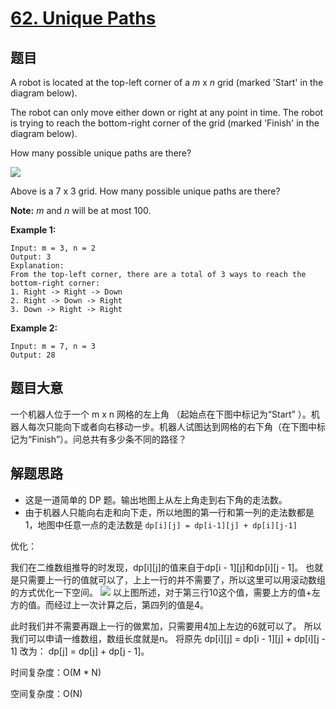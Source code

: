 # [62. Unique Paths](https://leetcode.com/problems/unique-paths/)


## 题目

A robot is located at the top-left corner of a *m* x *n* grid (marked 'Start' in the diagram below).

The robot can only move either down or right at any point in time. The robot is trying to reach the bottom-right corner of the grid (marked 'Finish' in the diagram below).

How many possible unique paths are there?

![](https://assets.leetcode.com/uploads/2018/10/22/robot_maze.png)

Above is a 7 x 3 grid. How many possible unique paths are there?

**Note:** *m* and *n* will be at most 100.

**Example 1:**

    Input: m = 3, n = 2
    Output: 3
    Explanation:
    From the top-left corner, there are a total of 3 ways to reach the bottom-right corner:
    1. Right -> Right -> Down
    2. Right -> Down -> Right
    3. Down -> Right -> Right

**Example 2:**

    Input: m = 7, n = 3
    Output: 28


## 题目大意

一个机器人位于一个 m x n 网格的左上角 （起始点在下图中标记为“Start” ）。机器人每次只能向下或者向右移动一步。机器人试图达到网格的右下角（在下图中标记为“Finish”）。问总共有多少条不同的路径？


## 解题思路

- 这是一道简单的 DP 题。输出地图上从左上角走到右下角的走法数。
- 由于机器人只能向右走和向下走，所以地图的第一行和第一列的走法数都是 1，地图中任意一点的走法数是 `dp[i][j] = dp[i-1][j] + dp[i][j-1]`

优化：

我们在二维数组推导的时发现，dp[i][j]的值来自于dp[i - 1][j]和dp[i][j - 1]。
也就是只需要上一行的值就可以了，上上一行的并不需要了，所以这里可以用滚动数组的方式优化一下空间。
![](https://pic.leetcode-cn.com/1617607107-NtIBrT-c63984bf-74fe-487a-836d-ab3099b7fb4d.png)
以上图所述，对于第三行10这个值，需要上方的值+左方的值。而经过上一次计算之后，第四列的值是4。

此时我们并不需要再跟上一行的做累加，只需要用4加上左边的6就可以了。
所以我们可以申请一维数组，数组长度就是n。
将原先
dp[i][j] = dp[i - 1][j] + dp[i][j - 1]
改为：
dp[j] = dp[j] + dp[j - 1]。

时间复杂度：O(M * N)

空间复杂度：O(N)
